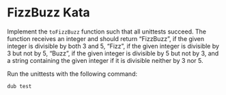 # FizzBuzz Kata

Implement the `toFizzBuzz` function such that all unittests succeed. The
function receives an integer and should return “FizzBuzz”, if the given integer
is divisible by both 3 and 5, “Fizz”, if the given integer is divisible by 3 but
not by 5, “Buzz”, if the given integer is divisible by 5 but not by 3, and a
string containing the given integer if it is divisible neither by 3 nor 5. 

Run the unittests with the following command:
```bash
dub test
```
